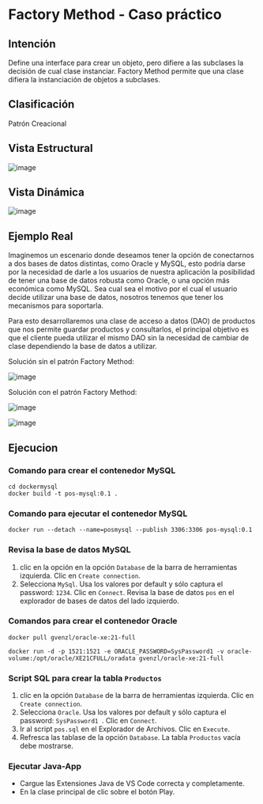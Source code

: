 # Factory Method - Caso práctico

## Intención

Define una interface para crear un objeto, pero difiere a las subclases la decisión de cual clase instanciar. Factory Method permite que una clase difiera la instanciación de objetos a subclases.

## Clasificación

Patrón Creacional

## Vista Estructural

![image](https://user-images.githubusercontent.com/84739791/225982810-f5f3c93d-7619-43c3-8b22-722629d8a324.png)

## Vista Dinámica

![image](https://user-images.githubusercontent.com/84739791/225982883-11aa4829-3f72-4d39-9447-35b6231e5dd3.png)

## Ejemplo Real

Imaginemos un escenario donde deseamos tener la opción de conectarnos a dos bases de datos distintas, como 
Oracle y MySQL, esto podría darse por la necesidad de darle a los usuarios de 
nuestra aplicación la posibilidad de tener una base de datos robusta como Oracle, 
o una opción más económica como MySQL. Sea cual sea el motivo por el cual el 
usuario decide utilizar una base de datos, nosotros tenemos que tener los 
mecanismos para soportarla.

Para esto desarrollaremos una clase de acceso a datos (DAO) de productos que 
nos permite guardar productos y consultarlos, el principal objetivo es que el cliente 
pueda utilizar el mismo DAO sin la necesidad de cambiar de clase dependiendo 
la base de datos a utilizar.

Solución sin el patrón Factory Method:

![image](https://user-images.githubusercontent.com/84739791/225983252-5ac532f2-4d54-4cce-b9d8-7712eff3cdd2.png)

Solución con el patrón Factory Method:

![image](https://user-images.githubusercontent.com/84739791/225983461-403f3457-fbe2-47d5-ab96-534e755fb238.png)

![image](https://user-images.githubusercontent.com/84739791/225983566-b369a530-211f-485d-987c-d46af51a4ad9.png)

## Ejecucion

### Comando para crear el contenedor MySQL 
```
cd dockermysql
docker build -t pos-mysql:0.1 .
```

### Comando para ejecutar el contenedor MySQL
```
docker run --detach --name=posmysql --publish 3306:3306 pos-mysql:0.1
```
### Revisa la base de datos MySQL

1. clic en la opción en la opción ```Database``` de la barra de herramientas izquierda. Clic en ```Create connection```.
2. Selecciona ```MySql```. Usa los valores por default y sólo captura el password: ```1234```. Clic en ```Connect```. Revisa la base de datos ```pos``` en el explorador de bases de datos del lado izquierdo.

### Comandos para crear el contenedor Oracle
```
docker pull gvenzl/oracle-xe:21-full

docker run -d -p 1521:1521 -e ORACLE_PASSWORD=SysPassword1 -v oracle-volume:/opt/oracle/XE21CFULL/oradata gvenzl/oracle-xe:21-full
```
### Script SQL  para crear la tabla ```Productos```

1. clic en la opción ```Database``` de la barra de herramientas izquierda. Clic en ```Create connection```.
2. Selecciona ```Oracle```. Usa los valores por default y sólo captura el password: ```SysPassword1 ```. Clic en ```Connect```.
3. Ir al script ```pos.sql``` en el Explorador de Archivos. Clic en ```Execute```.
4. Refresca las tablase de la opción ```Database```. La tabla ```Productos``` vacía debe mostrarse.

### Ejecutar Java-App 

* Cargue las Extensiones Java de VS Code correcta y completamente.
* En la clase principal de clic sobre el botón Play.

